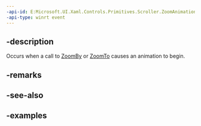 ```yaml
---
-api-id: E:Microsoft.UI.Xaml.Controls.Primitives.Scroller.ZoomAnimationStarting
-api-type: winrt event
---
```


## -description

Occurs when a call to [ZoomBy](/uwp/api/microsoft.ui.xaml.controls.primitives.scroller.zoomby) or [ZoomTo](/uwp/api/microsoft.ui.xaml.controls.primitives.scroller.zoomto) causes an animation to begin.

## -remarks

## -see-also

## -examples

